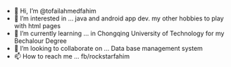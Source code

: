 - 👋 Hi, I’m @tofailahmedfahim
- 👀 I’m interested in ... java and android app dev. my other hobbies to play with html pages
- 🌱 I’m currently learning ... in Chongqing University of Technology for my Bechalour Degree
- 💞️ I’m looking to collaborate on ... Data base management system 
- 📫 How to reach me ... fb/rockstarfahim

<!---
tofailahmedfahim/tofailahmedfahim is a ✨ special ✨ repository because its `README.md` (this file) appears on your GitHub profile.
You can click the Preview link to take a look at your changes.
--->
